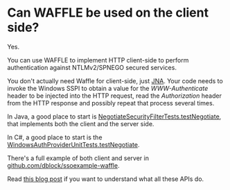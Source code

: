 Can WAFFLE be used on the client side?
======================================

Yes.

You can use WAFFLE to implement HTTP client-side to perform authentication against NTLMv2/SPNEGO secured services.

You don't actually need Waffle for client-side, just [JNA](https://github.com/twall/jna). Your code needs to invoke the Windows SSPI to obtain a value for the *WWW-Authenticate* header to be injected into the HTTP request, read the *Authorization* header from the HTTP response and possibly repeat that process several times.

In Java, a good place to start is [NegotiateSecurityFilterTests.testNegotiate](https://github.com/dblock/waffle/blob/master/Source/JNA/waffle-tests/src-test/waffle/servlet/NegotiateSecurityFilterTests.java#L133), that implements both the client and the server side.

In C#, a good place to start is the [WindowsAuthProviderUnitTests.testNegotiate](https://github.com/dblock/waffle/blob/master/Source/WindowsAuthProviderUnitTests/WindowsAuthProviderUnitTests.cs#L157).

There's a full example of both client and server in [github.com/dblock/ssoexample-waffle](https://github.com/dblock/ssoexample-waffle).

Read [this blog post](http://code.dblock.org/jna-acquirecredentialshandle-initializesecuritycontext-and-acceptsecuritycontext-establishing-an-authenticated-connection) if you want to understand what all these APIs do.



